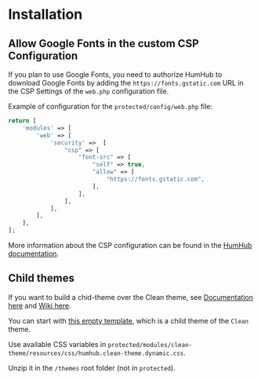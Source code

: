 Installation
============

## Allow Google Fonts in the custom CSP Configuration 

If you plan to use Google Fonts, you need to authorize HumHub to download Google Fonts by adding the `https://fonts.gstatic.com` URL in the CSP Settings of the `web.php` configuration file.

Example of configuration for the `protected/config/web.php` file: 

```php
return [
    'modules' => [
        'web' => [
            'security' =>  [
                "csp" => [
                    "font-src" => [
                        "self" => true,
                        "allow" => [
                            "https://fonts.gstatic.com",
                        ],
                    ],
                ],
            ],
        ],
    ],
];
``` 

More information about the CSP configuration can be found in the [HumHub documentation](https://docs.humhub.org/docs/admin/security#strict-csp-settings).

## Child themes

If you want to build a chid-theme over the Clean theme, see [Documentation here](https://docs.humhub.org/docs/theme/overview) and [Wiki here](https://community.humhub.com/s/theming-appearance/wiki/52/Theme+creation).

You can start with [this empty template](https://github.com/cuzy-app/clean-theme/raw/refs/heads/master/docs/Clean-Child.zip), which is a child theme of the `Clean` theme.

Use available CSS variables in `protected/modules/clean-theme/resources/css/humhub.clean-theme.dynamic.css`.

Unzip it in the `/themes` root folder (not in `protected`).
